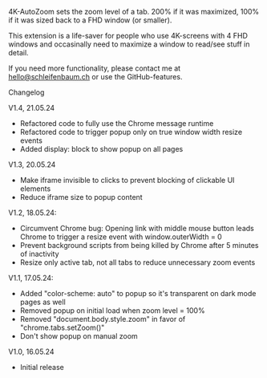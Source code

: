 4K-AutoZoom sets the zoom level of a tab. 200% if it was maximized, 100% if it was sized back to a FHD window (or smaller).

This extension is a life-saver for people who use 4K-screens with 4 FHD windows and occasinally need to maximize a window to read/see stuff in detail.

If you need more functionality, please contact me at hello@schleifenbaum.ch or use the GitHub-features.

Changelog

V1.4, 21.05.24
- Refactored code to fully use the Chrome message runtime
- Refactored code to trigger popup only on true window width resize events
- Added display: block to show popup on all pages

V1.3, 20.05.24
- Make iframe invisible to clicks to prevent blocking of clickable UI elements
- Reduce iframe size to popup content

V1.2, 18.05.24:
- Circumvent Chrome bug: Opening link with middle mouse button leads Chrome to trigger a resize event with window.outerWidth = 0
- Prevent background scripts from being killed by Chrome after 5 minutes of inactivity
- Resize only active tab, not all tabs to reduce unnecessary zoom events

V1.1, 17.05.24:
- Added "color-scheme: auto" to popup so it's transparent on dark mode pages as well
- Removed popup on initial load when zoom level = 100%
- Removed "document.body.style.zoom" in favor of "chrome.tabs.setZoom()"
- Don't show popup on manual zoom

V1.0, 16.05.24
- Initial release
